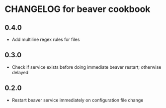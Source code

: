 # CHANGELOG for beaver cookbook

## 0.4.0

* Add multiline regex rules for files

## 0.3.0

* Check if service exists before doing immediate beaver restart; otherwise delayed

## 0.2.0

* Restart beaver service immediately on configuration file change
